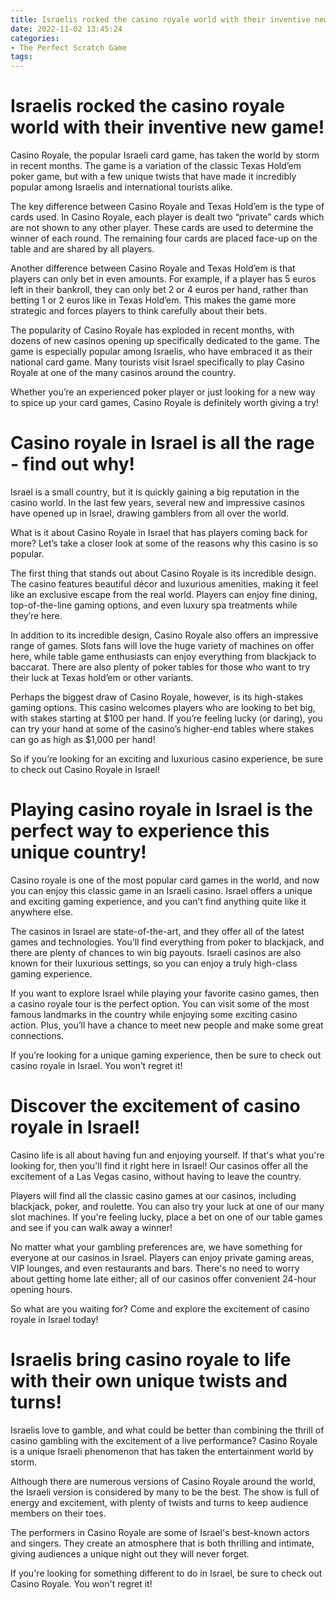```yaml
---
title: Israelis rocked the casino royale world with their inventive new game!
date: 2022-11-02 13:45:24
categories:
- The Perfect Scratch Game
tags:
---
```



#  Israelis rocked the casino royale world with their inventive new game!

Casino Royale, the popular Israeli card game, has taken the world by storm in recent months. The game is a variation of the classic Texas Hold’em poker game, but with a few unique twists that have made it incredibly popular among Israelis and international tourists alike.

The key difference between Casino Royale and Texas Hold’em is the type of cards used. In Casino Royale, each player is dealt two “private” cards which are not shown to any other player. These cards are used to determine the winner of each round. The remaining four cards are placed face-up on the table and are shared by all players.

Another difference between Casino Royale and Texas Hold’em is that players can only bet in even amounts. For example, if a player has 5 euros left in their bankroll, they can only bet 2 or 4 euros per hand, rather than betting 1 or 2 euros like in Texas Hold’em. This makes the game more strategic and forces players to think carefully about their bets.

The popularity of Casino Royale has exploded in recent months, with dozens of new casinos opening up specifically dedicated to the game. The game is especially popular among Israelis, who have embraced it as their national card game. Many tourists visit Israel specifically to play Casino Royale at one of the many casinos around the country.

Whether you’re an experienced poker player or just looking for a new way to spice up your card games, Casino Royale is definitely worth giving a try!

#  Casino royale in Israel is all the rage - find out why!

Israel is a small country, but it is quickly gaining a big reputation in the casino world. In the last few years, several new and impressive casinos have opened up in Israel, drawing gamblers from all over the world. 

What is it about Casino Royale in Israel that has players coming back for more? Let’s take a closer look at some of the reasons why this casino is so popular.

The first thing that stands out about Casino Royale is its incredible design. The casino features beautiful décor and luxurious amenities, making it feel like an exclusive escape from the real world. Players can enjoy fine dining, top-of-the-line gaming options, and even luxury spa treatments while they’re here.

In addition to its incredible design, Casino Royale also offers an impressive range of games. Slots fans will love the huge variety of machines on offer here, while table game enthusiasts can enjoy everything from blackjack to baccarat. There are also plenty of poker tables for those who want to try their luck at Texas hold’em or other variants.

Perhaps the biggest draw of Casino Royale, however, is its high-stakes gaming options. This casino welcomes players who are looking to bet big, with stakes starting at $100 per hand. If you’re feeling lucky (or daring), you can try your hand at some of the casino’s higher-end tables where stakes can go as high as $1,000 per hand!

So if you’re looking for an exciting and luxurious casino experience, be sure to check out Casino Royale in Israel!

#  Playing casino royale in Israel is the perfect way to experience this unique country!

Casino royale is one of the most popular card games in the world, and now you can enjoy this classic game in an Israeli casino. Israel offers a unique and exciting gaming experience, and you can’t find anything quite like it anywhere else.

The casinos in Israel are state-of-the-art, and they offer all of the latest games and technologies. You’ll find everything from poker to blackjack, and there are plenty of chances to win big payouts. Israeli casinos are also known for their luxurious settings, so you can enjoy a truly high-class gaming experience.

If you want to explore Israel while playing your favorite casino games, then a casino royale tour is the perfect option. You can visit some of the most famous landmarks in the country while enjoying some exciting casino action. Plus, you’ll have a chance to meet new people and make some great connections.

If you’re looking for a unique gaming experience, then be sure to check out casino royale in Israel. You won’t regret it!

#  Discover the excitement of casino royale in Israel!

Casino life is all about having fun and enjoying yourself. If that's what you're looking for, then you'll find it right here in Israel! Our casinos offer all the excitement of a Las Vegas casino, without having to leave the country.

Players will find all the classic casino games at our casinos, including blackjack, poker, and roulette. You can also try your luck at one of our many slot machines. If you're feeling lucky, place a bet on one of our table games and see if you can walk away a winner!

No matter what your gambling preferences are, we have something for everyone at our casinos in Israel. Players can enjoy private gaming areas, VIP lounges, and even restaurants and bars. There's no need to worry about getting home late either; all of our casinos offer convenient 24-hour opening hours.

So what are you waiting for? Come and explore the excitement of casino royale in Israel today!

#  Israelis bring casino royale to life with their own unique twists and turns!

Israelis love to gamble, and what could be better than combining the thrill of casino gambling with the excitement of a live performance? Casino Royale is a unique Israeli phenomenon that has taken the entertainment world by storm.

Although there are numerous versions of Casino Royale around the world, the Israeli version is considered by many to be the best. The show is full of energy and excitement, with plenty of twists and turns to keep audience members on their toes.

The performers in Casino Royale are some of Israel's best-known actors and singers. They create an atmosphere that is both thrilling and intimate, giving audiences a unique night out they will never forget.

If you're looking for something different to do in Israel, be sure to check out Casino Royale. You won't regret it!